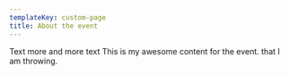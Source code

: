 ```yaml
---
templateKey: custom-page
title: About the event
---
```

Text more and more text This is my awesome content for the event.  that I am throwing.